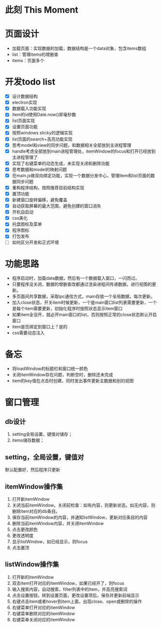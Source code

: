 # 此刻 This Moment
# 页面设计
- 加载页面：实现数据的加载，数据结构是一个data对象，包含items数组
- list：管理items的增删查
- items：页面多个

# 开发todo list
- [X] 设计数据结构
- [X] electron实现
- [X] 数据载入功能实现
- [X] item的id使用Date.now()即毫秒数
- [X] list页面实现
- [X] 设置页面功能
- [X] 按照windows sticky的逻辑实现
- [X] list页面的search+高亮功能实现
- [X] 思考model和view的同步问题，和数据相关全部放到主进程管理
- [X] handle考虑全部放到main进程管理处，itemWindow的focus和打开已经放到主进程管理了
- [X] 实现了右键菜单的动态生成，未实现关闭和删除功能
- [X] 思考数据和model的映射问题
- [X] 在main.js做双向绑定功能，实现一个数据分发中心，管理item和list页面的数据同步问题
- [X] 重构程序结构，按照推荐目前结构实现
- [X] 置顶功能
- [X] 新建窗口旋转偏移，避免覆盖
- [X] 自动获取屏幕的最大范围，避免创建的窗口消失 
- [X] 开机自启动
- [X] css美化
- [X] 托盘图标及菜单
- [X] 程序图标
- [X] 打包发布
- [ ] 如何区分开发和正式环境

# 功能思路
- 程序启动时，加载data数据，然后有一个数据载入窗口，一闪而过。
- 只要程序没关闭，数据的增删查改都通过渲染进程间传递数据，进行视图的更新。
- 多页面间共享数据，采取ipc通信方式，main存放一个全局数据，每次更新。
- 加入close状态，开关item时候更新，一个是main窗口list列表需要更新，一个是每个item需要更新，初始化程序时按照状态显示item窗口
- 如果item全没开，就必开main窗口的list，否则按照正常的close状态默认开启窗口
- item是否绑定到窗口上？是的
- css需要动态注入

# 备忘
- 将loadWindow的标题栏和窗口统一颜色
- 关闭itemWindow存在问题，判断空时，删除还未完成
- item的key值在点击时创建，同时发出事件更新主数据和别的视图

# 窗口管理

## db设计
1. setting全局设置，键值对储存；
2. items储存数据；
## setting，全局设置，键值对
默认配置好，然后程序只更新

## itemWindow操作集
1. 打开新itemWindow
2. 关闭当前itemWindow。关闭前检查：如有内容，则更新状态。如无内容，则删除item对应的db条目。
3. 保存当前itemWindow的内容，并通知listWindow，更新对应条目的内容
4. 删除当前itemWindow内容，并关闭itemWindow
5. 点击更改颜色
6. 更改透明度
7. 显示listWindow，如已经显示，则focus
8. 点击置顶

## listWindow操作集
1. 打开新的itemWindow
2. 双击item打开对应的itemWindow，如果已经开了，则focus
3. 输入搜索内容，自动搜索，filter列表中的item，并高亮搜索词
4. 点击设置按钮，转到设置页面，更改设置项后，保存并更新前端显示
5. 右键点击item或者hover到item上面，出现close、open或删除的操作
6. 右键菜单打开对应的itemWindow
7. 右键菜单删除对应的itemWindow
8. 右键菜单关闭对应的itemWindow